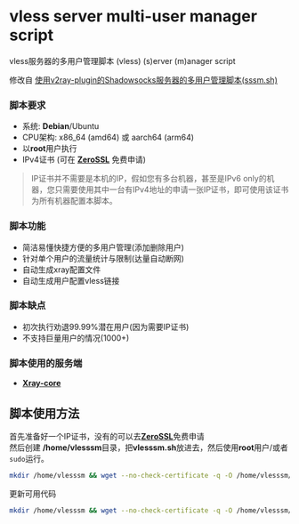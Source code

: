 # vless server multi-user manager script

vless服务器的多用户管理脚本
(vless) (s)erver (m)anager script  

修改自 [使用v2ray-plugin的Shadowsocks服务器的多用户管理脚本(sssm.sh)](https://github.com/yeyingorg/sssm.sh)

### 脚本要求

- 系统: **Debian**/Ubuntu
- CPU架构: x86_64 (amd64) 或 aarch64 (arm64)
- 以**root**用户执行
- IPv4证书 (可在 [**ZeroSSL**](https://zerossl.com/) 免费申请)
> IP证书并不需要是本机的IP，假如您有多台机器，甚至是IPv6 only的机器，您只需要使用其中一台有IPv4地址的申请一张IP证书，即可使用该证书为所有机器配置本脚本。

### 脚本功能

- 简洁易懂快捷方便的多用户管理(添加删除用户)
- 针对单个用户的流量统计与限制(达量自动断网)
- 自动生成xray配置文件
- 自动生成用户配置vless链接

### 脚本缺点

- 初次执行劝退99.99%潜在用户(因为需要IP证书)
- 不支持巨量用户的情况(1000+)

### 脚本使用的服务端

- [**Xray-core**](https://github.com/XTLS/Xray-core)

## 脚本使用方法

首先准备好一个IP证书，没有的可以去[**ZeroSSL**](https://zerossl.com/)免费申请  
然后创建 **/home/vlesssm**目录，把**vlesssm.sh**放进去，然后使用**root**用户/或者`sudo`运行。

```bash
mkdir /home/vlesssm && wget --no-check-certificate -q -O /home/vlesssm/vlesssm.sh "https://github.com/yeyingorg/vlesssm.sh/raw/main/vlesssm.sh" && chmod +x /home/vlesssm/vlesssm.sh && bash /home/vlesssm/vlesssm.sh
```

更新可用代码
```bash
mkdir /home/vlesssm && wget --no-check-certificate -q -O /home/vlesssm/vlesssm.sh "https://github.com/xianrenjituan/vlesssm/raw/main/vlesssm.sh" && chmod +x /home/vlesssm/vlesssm.sh && bash /home/vlesssm/vlesssm.sh
```
